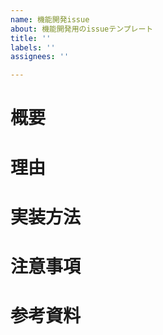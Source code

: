 ```yaml
---
name: 機能開発issue
about: 機能開発用のissueテンプレート
title: ''
labels: ''
assignees: ''

---
```


# 概要

# 理由

# 実装方法

# 注意事項

# 参考資料
